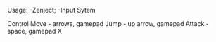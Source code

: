 Usage:
 -Zenject;
 -Input Sytem

Control
	Move - arrows, gamepad
	Jump - up arrow, gamepad
	Attack - space, gamepad X
	
